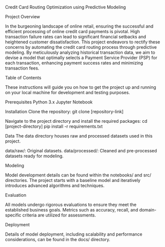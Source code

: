 Credit Card Routing Optimization using Predictive Modeling

Project Overview

In the burgeoning landscape of online retail, ensuring the successful and efficient processing of online credit card payments is pivotal. High transaction failure rates can lead to significant financial setbacks and heightened customer dissatisfaction. This project endeavors to rectify these concerns by automating the credit card routing process through predictive modeling. By meticulously analyzing historical transaction data, we aim to devise a model that optimally selects a Payment Service Provider (PSP) for each transaction, enhancing payment success rates and minimizing transaction fees.

Table of Contents

These instructions will guide you on how to get the project up and running on your local machine for development and testing purposes.

Prerequisites
Python 3.x
Jupyter Notebook


Installation
Clone the repository:
git clone [repository-link]

Navigate to the project directory and install the required packages:
cd [project-directory]
pip install -r requirements.txt

Data
The data directory houses raw and processed datasets used in this project.

data/raw/: Original datasets.
data/processed/: Cleaned and pre-processed datasets ready for modeling.

Modeling

Model development details can be found within the notebooks/ and src/ directories. The project starts with a baseline model and iteratively introduces advanced algorithms and techniques.

Evaluation

All models undergo rigorous evaluations to ensure they meet the established business goals. Metrics such as accuracy, recall, and domain-specific criteria are utilized for assessments.

Deployment

Details of model deployment, including scalability and performance considerations, can be found in the docs/ directory.


